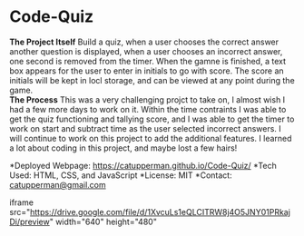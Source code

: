 # Code-Quiz
**The Project Itself**
Build a quiz, when a user chooses the correct answer another question is displayed, when a user chooses an incorrect answer, one second is removed from the timer.  When the gamne is finished, a text box appears for the user to enter in initials to go with score.  The score an initials will be kept in locl storage, and can be viewed at any point during the game.   
**The Process**
This was a very challenging projct to take on, I almost wish I had a few more days to work on it.  Within the time contraints I was able to get the quiz functioning and tallying score, and I was able to get the timer to work on start and subtract time as the user selected incorrect answers.  I will continue to work on this project to add the additional features. I learned a lot about coding in this project, and maybe lost a few hairs!

*Deployed Webpage: https://catupperman.github.io/Code-Quiz/
*Tech Used: HTML, CSS, and JavaScript
*License: MIT
*Contact: catupperman@gmail.com


iframe src="https://drive.google.com/file/d/1XvcuLs1eQLCITRW8j4O5JNY01PRkajDi/preview" width="640" height="480"
